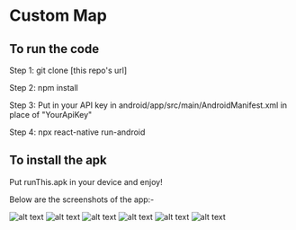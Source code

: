 # Custom Map

## To run the code

Step 1: git clone [this repo's url]

Step 2: npm install

Step 3: Put in your API key in android/app/src/main/AndroidManifest.xml in place of "YourApiKey"

Step 4: npx react-native run-android

## To install the apk

Put runThis.apk in your device and enjoy!

Below are the screenshots of the app:-

![alt text](./src/workingScreenshots/Screenshot_1670481940.png)
![alt text](./src/workingScreenshots/Screenshot_1670481947.png)
![alt text](./src/workingScreenshots/Screenshot_1670481983.png)
![alt text](./src/workingScreenshots/Screenshot_1670481951.png)
![alt text](./src/workingScreenshots/Screenshot_1670481954.png)
![alt text](./src/workingScreenshots/Screenshot_1670481958.png)
